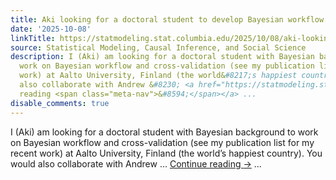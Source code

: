 ```yaml
---
title: Aki looking for a doctoral student to develop Bayesian workflow
date: '2025-10-08'
linkTitle: https://statmodeling.stat.columbia.edu/2025/10/08/aki-looking-for-a-doctoral-student-to-develop-bayesian-workflow/
source: Statistical Modeling, Causal Inference, and Social Science
description: I (Aki) am looking for a doctoral student with Bayesian background to
  work on Bayesian workflow and cross-validation (see my publication list for my recent
  work) at Aalto University, Finland (the world&#8217;s happiest country). You would
  also collaborate with Andrew &#8230; <a href="https://statmodeling.stat.columbia.edu/2025/10/08/aki-looking-for-a-doctoral-student-to-develop-bayesian-workflow/">Continue
  reading <span class="meta-nav">&#8594;</span></a> ...
disable_comments: true
---
```

I (Aki) am looking for a doctoral student with Bayesian background to work on Bayesian workflow and cross-validation (see my publication list for my recent work) at Aalto University, Finland (the world&#8217;s happiest country). You would also collaborate with Andrew &#8230; <a href="https://statmodeling.stat.columbia.edu/2025/10/08/aki-looking-for-a-doctoral-student-to-develop-bayesian-workflow/">Continue reading <span class="meta-nav">&#8594;</span></a> ...